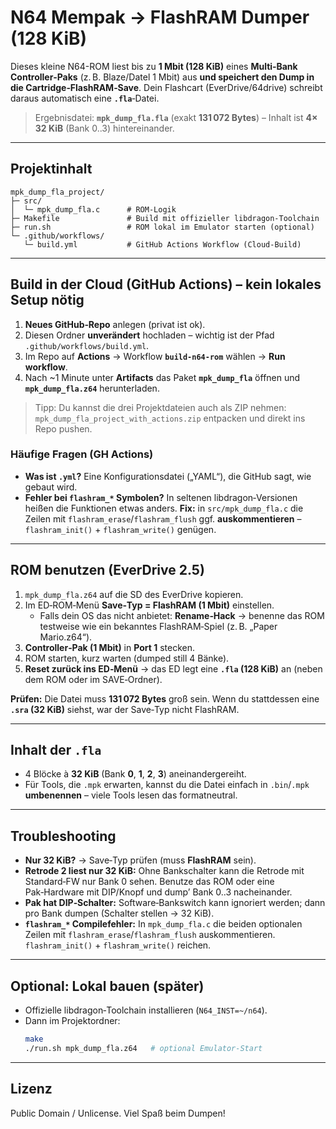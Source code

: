 # N64 Mempak → FlashRAM Dumper (128 KiB)

Dieses kleine N64-ROM liest bis zu **1 Mbit (128 KiB)** eines **Multi‑Bank Controller‑Paks** (z. B. Blaze/Datel 1 Mbit) aus **und speichert den Dump in die Cartridge‑FlashRAM‑Save**. Dein Flashcart (EverDrive/64drive) schreibt daraus automatisch eine **`.fla`**‑Datei.

> Ergebnisdatei: **`mpk_dump_fla.fla`** (exakt **131 072 Bytes**) – Inhalt ist **4× 32 KiB** (Bank 0..3) hintereinander.

---

## Projektinhalt

```
mpk_dump_fla_project/
├─ src/
│  └─ mpk_dump_fla.c      # ROM‑Logik
├─ Makefile               # Build mit offizieller libdragon‑Toolchain
├─ run.sh                 # ROM lokal im Emulator starten (optional)
└─ .github/workflows/
   └─ build.yml           # GitHub Actions Workflow (Cloud‑Build)
```

---

## Build in der Cloud (GitHub Actions) – kein lokales Setup nötig

1. **Neues GitHub‑Repo** anlegen (privat ist ok).  
2. Diesen Ordner **unverändert** hochladen – wichtig ist der Pfad `.github/workflows/build.yml`.  
3. Im Repo auf **Actions** → Workflow **`build-n64-rom`** wählen → **Run workflow**.  
4. Nach ~1 Minute unter **Artifacts** das Paket **`mpk_dump_fla`** öffnen und **`mpk_dump_fla.z64`** herunterladen.

> Tipp: Du kannst die drei Projektdateien auch als ZIP nehmen: `mpk_dump_fla_project_with_actions.zip` entpacken und direkt ins Repo pushen.

### Häufige Fragen (GH Actions)
- **Was ist `.yml`?** Eine Konfigurationsdatei („YAML“), die GitHub sagt, wie gebaut wird.
- **Fehler bei `flashram_*` Symbolen?** In seltenen libdragon‑Versionen heißen die Funktionen etwas anders. **Fix:** in `src/mpk_dump_fla.c` die Zeilen mit `flashram_erase`/`flashram_flush` ggf. **auskommentieren** – `flashram_init()` + `flashram_write()` genügen.

---

## ROM benutzen (EverDrive 2.5)

1. `mpk_dump_fla.z64` auf die SD des EverDrive kopieren.  
2. Im ED‑ROM‑Menü **Save‑Typ = FlashRAM (1 Mbit)** einstellen.  
   - Falls dein OS das nicht anbietet: **Rename‑Hack** → benenne das ROM testweise wie ein bekanntes FlashRAM‑Spiel (z. B. „Paper Mario.z64“).  
3. **Controller‑Pak (1 Mbit)** in **Port 1** stecken.  
4. ROM starten, kurz warten (dumped still 4 Bänke).  
5. **Reset zurück ins ED‑Menü** → das ED legt eine **`.fla` (128 KiB)** an (neben dem ROM oder im SAVE‑Ordner).

**Prüfen:** Die Datei muss **131 072 Bytes** groß sein. Wenn du stattdessen eine **`.sra` (32 KiB)** siehst, war der Save‑Typ nicht FlashRAM.

---

## Inhalt der `.fla`

- 4 Blöcke à **32 KiB** (Bank **0**, **1**, **2**, **3**) aneinandergereiht.  
- Für Tools, die `.mpk` erwarten, kannst du die Datei einfach in `.bin`/`.mpk` **umbenennen** – viele Tools lesen das formatneutral.

---

## Troubleshooting

- **Nur 32 KiB?** → Save‑Typ prüfen (muss **FlashRAM** sein).  
- **Retrode 2 liest nur 32 KiB:** Ohne Bankschalter kann die Retrode mit Standard‑FW nur Bank 0 sehen. Benutze das ROM oder eine Pak‑Hardware mit DIP/Knopf und dump’ Bank 0..3 nacheinander.  
- **Pak hat DIP‑Schalter:** Software‑Bankswitch kann ignoriert werden; dann pro Bank dumpen (Schalter stellen → 32 KiB).  
- **`flashram_*` Compilefehler:** In `mpk_dump_fla.c` die beiden optionalen Zeilen mit `flashram_erase`/`flashram_flush` auskommentieren. `flashram_init()` + `flashram_write()` reichen.

---

## Optional: Lokal bauen (später)

- Offizielle libdragon‑Toolchain installieren (`N64_INST=~/n64`).  
- Dann im Projektordner:
  ```bash
  make
  ./run.sh mpk_dump_fla.z64   # optional Emulator‑Start
  ```

---

## Lizenz

Public Domain / Unlicense. Viel Spaß beim Dumpen!

